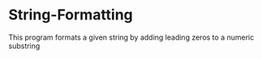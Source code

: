 # String-Formatting
This program formats a given string by adding leading zeros to a numeric substring
